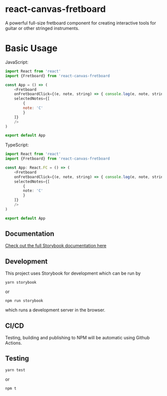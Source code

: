 # react-canvas-fretboard

A powerful full-size fretboard component for creating interactive tools for guitar or other stringed instruments.

# Basic Usage

JavaScript:
```js
import React from 'react'
import {Fretboard} from 'react-canvas-fretboard

const App = () => (
    <Fretboard
    onFretboardClick={(e, note, string) => { console.log(e, note, string) }}
    selectedNotes={[
        {
        note: 'C'
        }
    ]}
    />
)

export default App
```

TypeScript:
```ts
import React from 'react'
import {Fretboard} from 'react-canvas-fretboard

const App: React.FC = () => (
    <Fretboard
    onFretboardClick={(e, note, string) => { console.log(e, note, string) }}
    selectedNotes={[
        {
        note: 'C'
        }
    ]}
    />
)

export default App
```

## Documentation

[Check out the full Storybook documentation here](https://main--61791739714e7e003ac8b766.chromatic.com/)

## Development

This project uses Storybook for development which can be run by

`yarn storybook`

or

`npm run storybook`

which runs a development server in the browser.

## CI/CD

Testing, building and publishing to NPM will be automatic using Github Actions.

## Testing

`yarn test`

or

`npm t`
